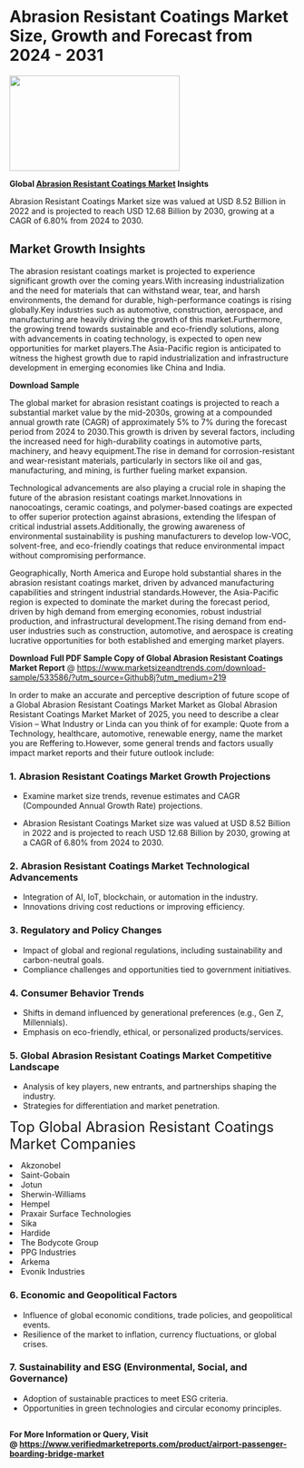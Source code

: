 <H1>Abrasion Resistant Coatings Market Size, Growth and Forecast from 2024 - 2031</H1><img class="aligncenter size-medium wp-image-584254" src="https://thirdeyenews.in/wp-content/uploads/2024/09/Global-Market-Research-300x168.jpeg" alt="" width="300" height="168" /><p><strong>Global&nbsp;<a href="https://www.marketsizeandtrends.com/download-sample/533586/?utm_source=Github8j?utm_medium=219">Abrasion Resistant Coatings Market</a> Insights</strong></p><p>Abrasion Resistant Coatings Market size was valued at USD 8.52 Billion in 2022 and is projected to reach USD 12.68 Billion by 2030, growing at a CAGR of 6.80% from 2024 to 2030.</p><p><h2>Market Growth Insights</h2> <p>The abrasion resistant coatings market is projected to experience significant growth over the coming years.With increasing industrialization and the need for materials that can withstand wear, tear, and harsh environments, the demand for durable, high-performance coatings is rising globally.Key industries such as automotive, construction, aerospace, and manufacturing are heavily driving the growth of this market.Furthermore, the growing trend towards sustainable and eco-friendly solutions, along with advancements in coating technology, is expected to open new opportunities for market players.The Asia-Pacific region is anticipated to witness the highest growth due to rapid industrialization and infrastructure development in emerging economies like China and India.</p> <p><strong>Download Sample</strong></p> <p>The global market for abrasion resistant coatings is projected to reach a substantial market value by the mid-2030s, growing at a compounded annual growth rate (CAGR) of approximately 5% to 7% during the forecast period from 2024 to 2030.This growth is driven by several factors, including the increased need for high-durability coatings in automotive parts, machinery, and heavy equipment.The rise in demand for corrosion-resistant and wear-resistant materials, particularly in sectors like oil and gas, manufacturing, and mining, is further fueling market expansion.</p> <p>Technological advancements are also playing a crucial role in shaping the future of the abrasion resistant coatings market.Innovations in nanocoatings, ceramic coatings, and polymer-based coatings are expected to offer superior protection against abrasions, extending the lifespan of critical industrial assets.Additionally, the growing awareness of environmental sustainability is pushing manufacturers to develop low-VOC, solvent-free, and eco-friendly coatings that reduce environmental impact without compromising performance.</p> <p>Geographically, North America and Europe hold substantial shares in the abrasion resistant coatings market, driven by advanced manufacturing capabilities and stringent industrial standards.However, the Asia-Pacific region is expected to dominate the market during the forecast period, driven by high demand from emerging economies, robust industrial production, and infrastructural development.The rising demand from end-user industries such as construction, automotive, and aerospace is creating lucrative opportunities for both established and emerging market players.</p> <p><span class=""><strong>Download Full PDF Sample Copy of Global Abrasion Resistant Coatings Market Report</strong> @ <a href="https://www.marketsizeandtrends.com/download-sample/533586/?utm_source=Github8j?utm_medium=219" target="_blank">https://www.marketsizeandtrends.com/download-sample/533586/?utm_source=Github8j?utm_medium=219</a></span></p><p>In order to make an accurate and perceptive description of future scope of a Global&nbsp;Abrasion Resistant Coatings Market Market as Global&nbsp;Abrasion Resistant Coatings Market Market of 2025, you need to describe a clear Vision &ndash; What Industry or Linda can you think of for example: Quote from a Technology, healthcare, automotive, renewable energy, name the market you are Reffering to.However, some general trends and factors usually impact market reports and their future outlook include:</p><h3>1.&nbsp;<strong>Abrasion Resistant Coatings Market Growth Projections</strong></h3><ul><li>Examine market size trends, revenue estimates and CAGR (Compounded Annual Growth Rate) projections.</li><li><p>Abrasion Resistant Coatings Market size was valued at USD 8.52 Billion in 2022 and is projected to reach USD 12.68 Billion by 2030, growing at a CAGR of 6.80% from 2024 to 2030.</p></li></ul><h3>2.&nbsp;<strong>Abrasion Resistant Coatings Market Technological Advancements</strong></h3><ul><li>Integration of AI, IoT, blockchain, or automation in the industry.</li><li>Innovations driving cost reductions or improving efficiency.</li></ul><h3>3.&nbsp;<strong>Regulatory and Policy Changes</strong></h3><ul><li>Impact of global and regional regulations, including sustainability and carbon-neutral goals.</li><li>Compliance challenges and opportunities tied to government initiatives.</li></ul><h3>4.&nbsp;<strong>Consumer Behavior Trends</strong></h3><ul><li>Shifts in demand influenced by generational preferences (e.g., Gen Z, Millennials).</li><li>Emphasis on eco-friendly, ethical, or personalized products/services.</li></ul><h3>5.&nbsp;<strong>Global Abrasion Resistant Coatings Market Competitive Landscape</strong></h3><ul><li>Analysis of key players, new entrants, and partnerships shaping the industry.</li><li>Strategies for differentiation and market penetration.</li></ul><p data-pm-slice="1 1 []"><span style="color: inherit; font-family: inherit; font-size: 25px;">Top Global Abrasion Resistant Coatings Market Companies</span></p><div class="" data-test-id=""><p><li>Akzonobel</li><li> Saint-Gobain</li><li> Jotun</li><li> Sherwin-Williams</li><li> Hempel</li><li> Praxair Surface Technologies</li><li> Sika</li><li> Hardide</li><li> The Bodycote Group</li><li> PPG Industries</li><li> Arkema</li><li> Evonik Industries</li></p></div><h3>6.&nbsp;<strong>Economic and Geopolitical Factors</strong></h3><ul><li>Influence of global economic conditions, trade policies, and geopolitical events.</li><li>Resilience of the market to inflation, currency fluctuations, or global crises.</li></ul><h3>7.&nbsp;<strong>Sustainability and ESG (Environmental, Social, and Governance)</strong></h3><ul><li>Adoption of sustainable practices to meet ESG criteria.</li><li>Opportunities in green technologies and circular economy principles.</li></ul><h2><strong style="font-size: 14px;">For More Information or Query, Visit @&nbsp;</strong><a style="background-color: #ffffff; font-size: 14px;" href="https://www.marketsizeandtrends.com/report/abrasion-resistant-coatings-market/" target="_blank">https://www.verifiedmarketreports.com/product/airport-passenger-boarding-bridge-market</a></h2>